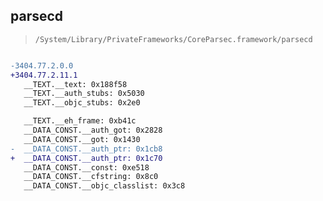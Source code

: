 ## parsecd

> `/System/Library/PrivateFrameworks/CoreParsec.framework/parsecd`

```diff

-3404.77.2.0.0
+3404.77.2.11.1
   __TEXT.__text: 0x188f58
   __TEXT.__auth_stubs: 0x5030
   __TEXT.__objc_stubs: 0x2e0

   __TEXT.__eh_frame: 0xb41c
   __DATA_CONST.__auth_got: 0x2828
   __DATA_CONST.__got: 0x1430
-  __DATA_CONST.__auth_ptr: 0x1cb8
+  __DATA_CONST.__auth_ptr: 0x1c70
   __DATA_CONST.__const: 0xe518
   __DATA_CONST.__cfstring: 0x8c0
   __DATA_CONST.__objc_classlist: 0x3c8

```
